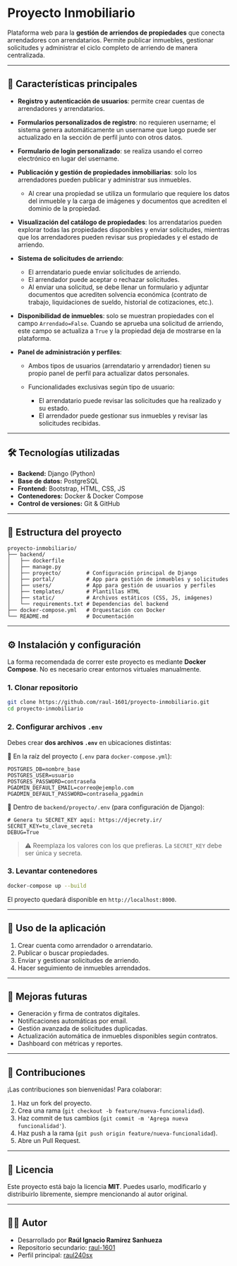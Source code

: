 # Proyecto Inmobiliario

Plataforma web para la **gestión de arriendos de propiedades** que conecta arrendadores con arrendatarios. Permite publicar inmuebles, gestionar solicitudes y administrar el ciclo completo de arriendo de manera centralizada.

---

## 🚀 Características principales

* **Registro y autenticación de usuarios**: permite crear cuentas de arrendadores y arrendatarios.
* **Formularios personalizados de registro**: no requieren username; el sistema genera automáticamente un username que luego puede ser actualizado en la sección de perfil junto con otros datos.
* **Formulario de login personalizado**: se realiza usando el correo electrónico en lugar del username.
* **Publicación y gestión de propiedades inmobiliarias**: solo los arrendadores pueden publicar y administrar sus inmuebles.

  * Al crear una propiedad se utiliza un formulario que requiere los datos del inmueble y la carga de imágenes y documentos que acrediten el dominio de la propiedad.
* **Visualización del catálogo de propiedades**: los arrendatarios pueden explorar todas las propiedades disponibles y enviar solicitudes, mientras que los arrendadores pueden revisar sus propiedades y el estado de arriendo.
* **Sistema de solicitudes de arriendo**:

  * El arrendatario puede enviar solicitudes de arriendo.
  * El arrendador puede aceptar o rechazar solicitudes.
  * Al enviar una solicitud, se debe llenar un formulario y adjuntar documentos que acrediten solvencia económica (contrato de trabajo, liquidaciones de sueldo, historial de cotizaciones, etc.).
* **Disponibilidad de inmuebles**: solo se muestran propiedades con el campo `Arrendado=False`. Cuando se aprueba una solicitud de arriendo, este campo se actualiza a `True` y la propiedad deja de mostrarse en la plataforma.
* **Panel de administración y perfiles**:

  * Ambos tipos de usuarios (arrendatario y arrendador) tienen su propio panel de perfil para actualizar datos personales.
  * Funcionalidades exclusivas según tipo de usuario:

    * El arrendatario puede revisar las solicitudes que ha realizado y su estado.
    * El arrendador puede gestionar sus inmuebles y revisar las solicitudes recibidas.

---

## 🛠️ Tecnologías utilizadas

* **Backend:** Django (Python)
* **Base de datos:** PostgreSQL
* **Frontend:** Bootstrap, HTML, CSS, JS
* **Contenedores:** Docker & Docker Compose
* **Control de versiones:** Git & GitHub

---

## 📂 Estructura del proyecto

```
proyecto-inmobiliario/
├── backend/
│   ├── dockerfile
│   ├── manage.py
│   ├── proyecto/        # Configuración principal de Django
│   ├── portal/          # App para gestión de inmuebles y solicitudes
│   ├── users/           # App para gestión de usuarios y perfiles
│   ├── templates/       # Plantillas HTML
│   ├── static/          # Archivos estáticos (CSS, JS, imágenes)
│   └── requirements.txt # Dependencias del backend
├── docker-compose.yml   # Orquestación con Docker
└── README.md            # Documentación
```

---

## ⚙️ Instalación y configuración

La forma recomendada de correr este proyecto es mediante **Docker Compose**. No es necesario crear entornos virtuales manualmente.

### 1. Clonar repositorio

```bash
git clone https://github.com/raul-1601/proyecto-inmobiliario.git
cd proyecto-inmobiliario
```

### 2. Configurar archivos `.env`

Debes crear **dos archivos `.env`** en ubicaciones distintas:

📌 En la raíz del proyecto (`.env` para `docker-compose.yml`):

```env
POSTGRES_DB=nombre_base
POSTGRES_USER=usuario
POSTGRES_PASSWORD=contraseña
PGADMIN_DEFAULT_EMAIL=correo@ejemplo.com
PGADMIN_DEFAULT_PASSWORD=contraseña_pgadmin
```

📌 Dentro de `backend/proyecto/.env` (para configuración de Django):

```env
# Genera tu SECRET_KEY aquí: https://djecrety.ir/
SECRET_KEY=tu_clave_secreta
DEBUG=True
```

> ⚠️ Reemplaza los valores con los que prefieras. La `SECRET_KEY` debe ser única y secreta.

### 3. Levantar contenedores

```bash
docker-compose up --build
```

El proyecto quedará disponible en `http://localhost:8000`.

---

## 📖 Uso de la aplicación

1. Crear cuenta como arrendador o arrendatario.
2. Publicar o buscar propiedades.
3. Enviar y gestionar solicitudes de arriendo.
4. Hacer seguimiento de inmuebles arrendados.

---

## 🔮 Mejoras futuras

* Generación y firma de contratos digitales.
* Notificaciones automáticas por email.
* Gestión avanzada de solicitudes duplicadas.
* Actualización automática de inmuebles disponibles según contratos.
* Dashboard con métricas y reportes.

---

## 🤝 Contribuciones

¡Las contribuciones son bienvenidas! Para colaborar:

1. Haz un fork del proyecto.
2. Crea una rama (`git checkout -b feature/nueva-funcionalidad`).
3. Haz commit de tus cambios (`git commit -m 'Agrega nueva funcionalidad'`).
4. Haz push a la rama (`git push origin feature/nueva-funcionalidad`).
5. Abre un Pull Request.

---

## 📜 Licencia

Este proyecto está bajo la licencia **MIT**. Puedes usarlo, modificarlo y distribuirlo libremente, siempre mencionando al autor original.

---

## 👨‍💻 Autor

* Desarrollado por **Raúl Ignacio Ramírez Sanhueza**
* Repositorio secundario: [raul-1601](https://github.com/raul-1601)
* Perfil principal: [raul240sx](https://github.com/raul240sx)

